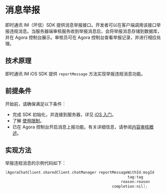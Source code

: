 # 消息举报

 即时通讯 IM（环信）SDK 提供消息举报接口。开发者可以在客户端调用该接口举报违规消息。当服务器端审核服务收到举报消息后，会将举报消息存储到数据库，并在 Agora 控制台展示。审核员可在 Agora 控制台查看举报记录，并进行相应处理。


## 技术原理

即时通讯 IM iOS SDK 提供 `reportMessage` 方法实现举报违规消息功能。

## 前提条件

开始前，请确保满足以下条件：

- 完成 SDK 初始化，并连接到服务器，详见 [iOS 入门](https://docs.agora.io/en/agora-chat/agora_chat_get_started_ios)。
- 了解 [使用限制](https://docs.agora.io/en/agora-chat/agora_chat_limitation_ios)。
- 已在 Agora 控制台开启消息上报功能。有关详细信息，请参阅[内容审核概述](https://docs.agora.io/en/agora-chat/agora_chat_moderation_overview)。

## 实现方法

举报违规消息的示例代码如下：

```objective-c
[AgoraChatClient.sharedClient.chatManager reportMessageWithId:msgId
                                                       tag:tag
                                                    reason:reason
                                                completion:nil];
```